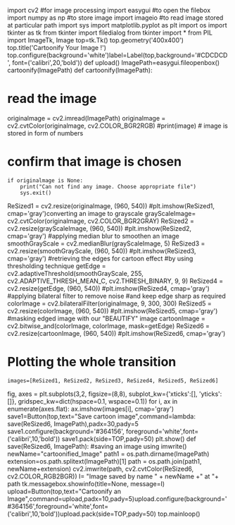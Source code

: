 
import cv2 #for image processing
import easygui #to open the filebox
import numpy as np #to store image
import imageio #to read image stored at particular path
import sys
import matplotlib.pyplot as plt
import os
import tkinter as tk
from tkinter import filedialog
from tkinter import *
from PIL import ImageTk, Image
top=tk.Tk()
top.geometry('400x400')
top.title('Cartoonify Your Image !')
top.configure(background='white')label=Label(top,background='#CDCDCD', font=('calibri',20,'bold'))
def upload()
ImagePath=easygui.fileopenbox()
  cartoonify(ImagePath)
def cartoonify(ImagePath):
   # read the image
   originalmage = cv2.imread(ImagePath)
 originalmage = cv2.cvtColor(originalmage, cv2.COLOR_BGR2RGB)
    #print(image)  # image is stored in form of numbers
  # confirm that image is chosen
    if originalmage is None:
        print("Can not find any image. Choose appropriate file")
        sys.exit()
 ReSized1 = cv2.resize(originalmage, (960, 540))
    #plt.imshow(ReSized1, cmap='gray')converting an image to grayscale  grayScaleImage= cv2.cvtColor(originalmage, cv2.COLOR_BGR2GRAY)
    ReSized2 = cv2.resize(grayScaleImage, (960, 540))
    #plt.imshow(ReSized2, cmap='gray')
 #applying median blur to smoothen an image
    smoothGrayScale = cv2.medianBlur(grayScaleImage, 5)
    ReSized3 = cv2.resize(smoothGrayScale, (960, 540))
    #plt.imshow(ReSized3, cmap='gray')
 #retrieving the edges for cartoon effect
    #by using thresholding technique
    getEdge = cv2.adaptiveThreshold(smoothGrayScale, 255, 
        cv2.ADAPTIVE_THRESH_MEAN_C, 
        cv2.THRESH_BINARY, 9, 9)
 ReSized4 = cv2.resize(getEdge, (960, 540))
    #plt.imshow(ReSized4, cmap='gray')
 #applying bilateral filter to remove noise 
    #and keep edge sharp as required
colorImage = cv2.bilateralFilter(originalmage, 9, 300, 300)  ReSized5 = cv2.resize(colorImage, (960, 540)) #plt.imshow(ReSized5, cmap='gray')
  #masking edged image with our "BEAUTIFY" image
    cartoonImage = cv2.bitwise_and(colorImage, colorImage, mask=getEdge)
 ReSized6 = cv2.resize(cartoonImage, (960, 540))
    #plt.imshow(ReSized6, cmap='gray')
  # Plotting the whole transition
    images=[ReSized1, ReSized2, ReSized3, ReSized4, ReSized5, ReSized6]
 fig, axes = plt.subplots(3,2, figsize=(8,8), subplot_kw={'xticks':[], 'yticks':[]}, gridspec_kw=dict(hspace=0.1, wspace=0.1))
    for i, ax in enumerate(axes.flat):
        ax.imshow(images[i], cmap='gray')
 save1=Button(top,text="Save cartoon image",command=lambda: save(ReSized6, ImagePath),padx=30,pady=5 save1.configure(background='#364156', foreground='white',font=('calibri',10,'bold'))
    save1.pack(side=TOP,pady=50)
        plt.show()
    def save(ReSized6, ImagePath):
    #saving an image using imwrite()
    newName="cartoonified_Image"
    path1 = os.path.dirname(ImagePath)
    extension=os.path.splitext(ImagePath)[1]
    path = os.path.join(path1, newName+extension)
    cv2.imwrite(path, cv2.cvtColor(ReSized6, cv2.COLOR_RGB2BGR))
    I= "Image saved by name " + newName +" at "+ path
    tk.messagebox.showinfo(title=None, message=I)
upload=Button(top,text="Cartoonify an Image",command=upload,padx=10,pady=5)upload.configure(background='#364156',foreground='white',font=('calibri',10,'bold'))upload.pack(side=TOP,pady=50) top.mainloop()

